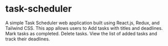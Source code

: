 # task-scheduler
A simple Task Scheduler web application built using React.js, Redux, and Tailwind CSS. This app allows users to Add tasks with titles and deadlines.
Mark tasks as completed.
Delete tasks.
View the list of added tasks and track their deadlines.
